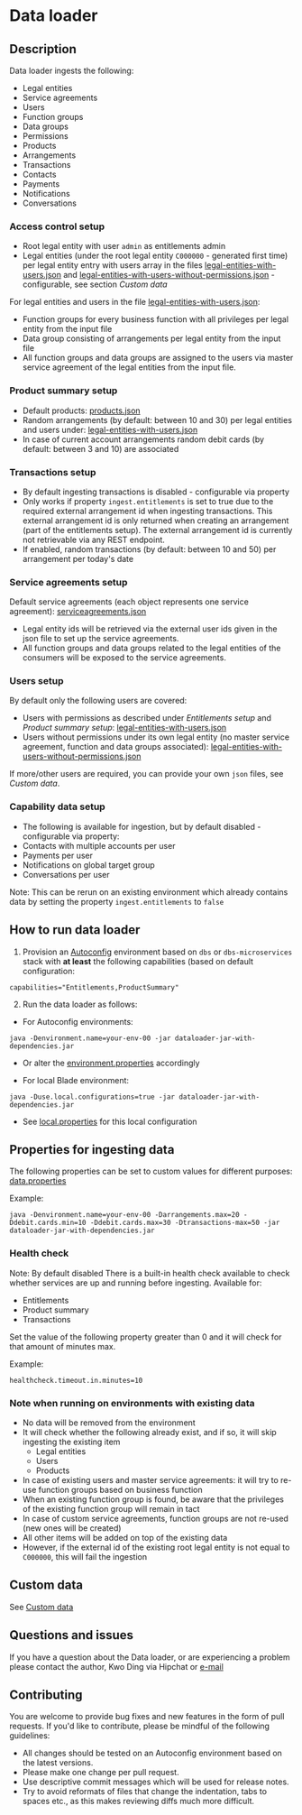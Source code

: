 # Data loader

## Description
Data loader ingests the following:
- Legal entities
- Service agreements
- Users
- Function groups
- Data groups
- Permissions
- Products
- Arrangements
- Transactions
- Contacts
- Payments
- Notifications
- Conversations

### Access control setup
- Root legal entity with user `admin` as entitlements admin
- Legal entities (under the root legal entity `C000000` - generated first time) per legal entity entry with users array in the files [legal-entities-with-users.json](src/main/resources/data/legal-entities-with-users.json) and [legal-entities-with-users-without-permissions.json](src/main/resources/data/legal-entities-with-users-without-permissions.json) - configurable, see section *Custom data*

For legal entities and users in the file [legal-entities-with-users.json](src/main/resources/data/legal-entities-with-users.json):
- Function groups for every business function with all privileges per legal entity from the input file
- Data group consisting of arrangements per legal entity from the input file
- All function groups and data groups are assigned to the users via master service agreement of the legal entities from the input file.

### Product summary setup
- Default products: [products.json](src/main/resources/data/products.json)
- Random arrangements (by default: between 10 and 30) per legal entities and users under: [legal-entities-with-users.json](src/main/resources/data/legal-entities-with-users.json)
- In case of current account arrangements random debit cards (by default: between 3 and 10) are associated

### Transactions setup
- By default ingesting transactions is disabled - configurable via property
- Only works if property `ingest.entitlements` is set to true due to the required external arrangement id when ingesting transactions. This external arrangement id is only returned when creating an arrangement (part of the entitlements setup). The external arrangement id is currently not retrievable via any REST endpoint.
- If enabled, random transactions (by default: between 10 and 50) per arrangement per today's date

### Service agreements setup
Default service agreements (each object represents one service agreement): [serviceagreements.json](src/main/resources/data/serviceagreements.json)
- Legal entity ids will be retrieved via the external user ids given in the json file to set up the service agreements.
- All function groups and data groups related to the legal entities of the consumers will be exposed to the service agreements.

### Users setup
By default only the following users are covered:
- Users with permissions as described under *Entitlements setup* and *Product summary setup*: [legal-entities-with-users.json](src/main/resources/data/legal-entities-with-users.json)
- Users without permissions under its own legal entity (no master service agreement, function and data groups associated): [legal-entities-with-users-without-permissions.json](src/main/resources/data/legal-entities-with-users-without-permissions.json)

If more/other users are required, you can provide your own `json` files, see *Custom data*.

### Capability data setup
- The following is available for ingestion, but by default disabled - configurable via property:
- Contacts with multiple accounts per user
- Payments per user
- Notifications on global target group
- Conversations per user

Note: This can be rerun on an existing environment which already contains data by setting the property `ingest.entitlements` to `false`

## How to run data loader
1. Provision an [Autoconfig](https://backbase.atlassian.net/wiki/x/94BtC) environment based on `dbs` or `dbs-microservices` stack with **at least** the following capabilities (based on default configuration:
```
capabilities="Entitlements,ProductSummary"
```
2. Run the data loader as follows:

- For Autoconfig environments:
```
java -Denvironment.name=your-env-00 -jar dataloader-jar-with-dependencies.jar
```
- Or alter the [environment.properties](src/main/resources/environment.properties) accordingly

- For local Blade environment:
```
java -Duse.local.configurations=true -jar dataloader-jar-with-dependencies.jar
```
- See [local.properties](src/main/resources/local.properties) for this local configuration

## Properties for ingesting data
The following properties can be set to custom values for different purposes: [data.properties](src/main/resources/data.properties)

Example:
```
java -Denvironment.name=your-env-00 -Darrangements.max=20 -Ddebit.cards.min=10 -Ddebit.cards.max=30 -Dtransactions-max=50 -jar dataloader-jar-with-dependencies.jar
```

### Health check
Note: By default disabled
There is a built-in health check available to check whether services are up and running before ingesting. Available for:
- Entitlements
- Product summary
- Transactions

Set the value of the following property greater than 0 and it will check for that amount of minutes max.

Example:
```
healthcheck.timeout.in.minutes=10
```

### Note when running on environments with existing data
- No data will be removed from the environment
- It will check whether the following already exist, and if so, it will skip ingesting the existing item
    - Legal entities
    - Users
    - Products
- In case of existing users and master service agreements: it will try to re-use function groups based on business function
- When an existing function group is found, be aware that the privileges of the existing function group will remain in tact
- In case of custom service agreements, function groups are not re-used (new ones will be created)
- All other items will be added on top of the existing data
- However, if the external id of the existing root legal entity is not equal to `C000000`, this will fail the ingestion

## Custom data
See [Custom data](docs/CUSTOM_DATA.md)

## Questions and issues
If you have a question about the Data loader, or are experiencing a problem please contact the author, Kwo Ding via Hipchat or [e-mail](mailto:kwo@backbase.com)

## Contributing
You are welcome to provide bug fixes and new features in the form of pull requests. If you'd like to contribute, please be mindful of the following guidelines:

- All changes should be tested on an Autoconfig environment based on the latest versions.
- Please make one change per pull request.
- Use descriptive commit messages which will be used for release notes.
- Try to avoid reformats of files that change the indentation, tabs to spaces etc., as this makes reviewing diffs much more difficult.